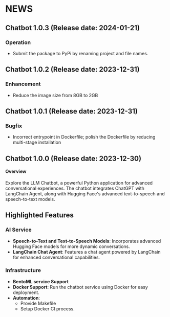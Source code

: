 # NEWS
## Chatbot 1.0.3 (Release date: 2024-01-21)
### Operation
- Submit the package to PyPi by renaming project and file names.

## Chatbot 1.0.2 (Release date: 2023-12-31)
### Enhancement
- Reduce the image size from 8GB to 2GB

## Chatbot 1.0.1 (Release date: 2023-12-31)
### Bugfix
- Incorrect entrypoint in Dockerfile; polish the Dockerfile by reducing multi-stage installation


## Chatbot 1.0.0 (Release date: 2023-12-30)
#### Overview
Explore the LLM Chatbot, a powerful Python application for advanced conversational experiences. The chatbot integrates ChatGPT with LangChain Agent, along with Hugging Face's advanced text-to-speech and speech-to-text models.

## Highlighted Features
### AI Service
   - **Speech-to-Text and Text-to-Speech Models**: Incorporates advanced Hugging Face models for more dynamic conversations.
   - **LangChain Chat Agent**: Features a chat agent powered by LangChain for enhanced conversational capabilities.
### Infrastructure
- **BentoML service Support**
- **Docker Support**: Run the chatbot service using Docker for easy deployment.
- **Automation**:
  - Provide Makefile
  - Setup Docker CI process.
